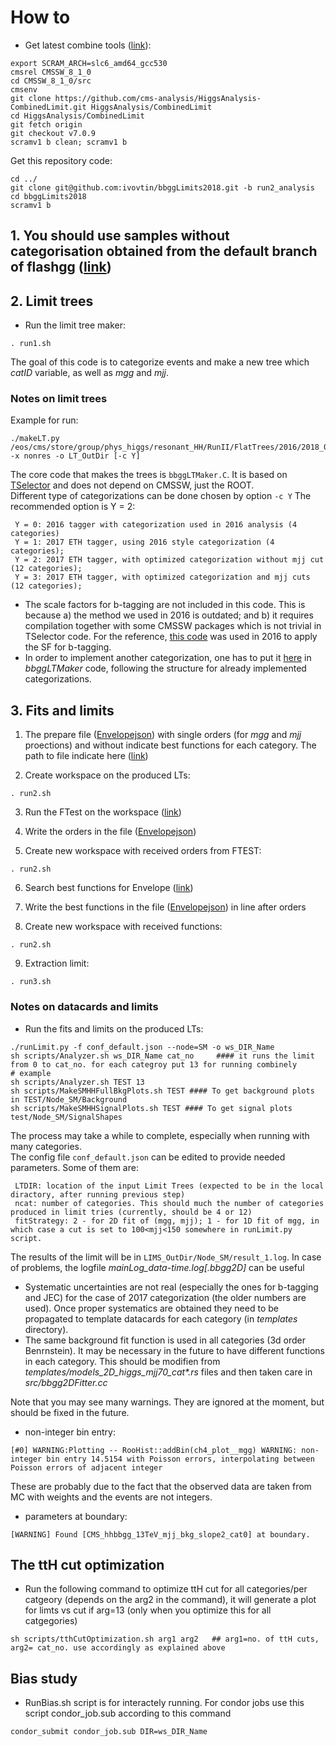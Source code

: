# How to

* Get latest combine tools ([link](https://cms-hcomb.gitbooks.io/combine/content/part1/#for-end-users-that-dont-need-to-commit-or-do-any-development)):

```
export SCRAM_ARCH=slc6_amd64_gcc530
cmsrel CMSSW_8_1_0
cd CMSSW_8_1_0/src 
cmsenv
git clone https://github.com/cms-analysis/HiggsAnalysis-CombinedLimit.git HiggsAnalysis/CombinedLimit
cd HiggsAnalysis/CombinedLimit
git fetch origin
git checkout v7.0.9
scramv1 b clean; scramv1 b
```
Get this repository code:
```
cd ../
git clone git@github.com:ivovtin/bbggLimits2018.git -b run2_analysis 
cd bbggLimits2018
scramv1 b
```
## 1. You should use samples without categorisation obtained from the default branch of flashgg ([link](https://github.com/cms-analysis/flashgg)) 

## 2. Limit trees

* Run the limit tree maker:

```
. run1.sh
```
The goal of this code is to categorize events and make a new tree which *catID* variable, as well as *mgg* and *mjj*. 

### Notes on limit trees

Example for run:
```
./makeLT.py /eos/cms/store/group/phys_higgs/resonant_HH/RunII/FlatTrees/2016/2018_05_04_HHTaggerETH/ -x nonres -o LT_OutDir [-c Y]
```

The core code that makes the trees is `bbggLTMaker.C`. It is based on
[TSelector](https://root.cern.ch/developing-tselector) and does not depend on CMSSW, just
the ROOT.  
Different type of categorizations can be done chosen by option `-c Y`
The recommended option is Y = 2:  
```
 Y = 0: 2016 tagger with categorization used in 2016 analysis (4 categories)
 Y = 1: 2017 ETH tagger, using 2016 style categorization (4 categories);
 Y = 2: 2017 ETH tagger, with optimized categorization without mjj cut (12 categories);
 Y = 3: 2017 ETH tagger, with optimized categorization and mjj cuts (12 categories);
```

* The scale factors for b-tagging are not included in this code. This is because a) the
  method we used in 2016 is outdated; and b) it requires compilation together with some
  CMSSW packages which is not trivial in TSelector code. For the reference,
  [this code](https://github.com/ResonantHbbHgg/bbggLimits/blob/edda480b80455c3d14f644629e5faaa5997cc9f0/src/bbggLTMaker.cc#L278-L340)
  was used in 2016 to apply the SF for b-tagging.
* In order to implement another categorization, one has to put it
  [here](https://github.com/ResonantHbbHgg/bbggLimits2018/blob/f031e57c6e938be983b006fc1f81a01ec53ea61a/bbggLTMaker.C#L268)
  in _bbggLTMaker_ code, following the structure for already implemented categorizations.

## 3. Fits and limits

 1. The prepare file ([Envelopejson](https://github.com/ivovtin/bbggLimits2018/blob/run2_analysis/jsonsForEnvelope/Env_json_2D_ttHon0.26_31012020.dat)) with single orders (for *mgg* and *mjj* proections) and without indicate best functions for each category. The path to file indicate here ([link](https://github.com/ivovtin/bbggLimits2018/blob/227d17cf267e3520ee8f9830a2849ce370b34d54/runLimit.py#L300))

 2. Create workspace on the produced LTs:
```
. run2.sh
```
 3. Run the FTest on the workspace ([link](https://github.com/ivovtin/Envelop#ftest))

 4. Write the orders in the file ([Envelopejson](https://github.com/ivovtin/bbggLimits2018/blob/run2_analysis/jsonsForEnvelope/Env_json_2D_ttHon0.26_31012020.dat)) 

 5. Create new workspace with received orders from FTEST:
```
. run2.sh
```

 6. Search best functions for Envelope ([link](https://github.com/ivovtin/Envelop#ftest))

 7. Write the best functions in the file ([Envelopejson](https://github.com/ivovtin/bbggLimits2018/blob/run2_analysis/jsonsForEnvelope/Env_json_2D_ttHon0.26_31012020.dat)) in line after orders

 8. Create new workspace with received functions:
```
. run2.sh
```

 9. Extraction limit: 
```
. run3.sh
```

### Notes on datacards and limits

* Run the fits and limits on the produced LTs:

```
./runLimit.py -f conf_default.json --node=SM -o ws_DIR_Name
sh scripts/Analyzer.sh ws_DIR_Name cat_no     #### it runs the limit from 0 to cat_no. for each categroy put 13 for running combinely
# example
sh scripts/Analyzer.sh TEST 13
sh scripts/MakeSMHHFullBkgPlots.sh TEST #### To get background plots in TEST/Node_SM/Background
sh scripts/MakeSMHHSignalPlots.sh TEST #### To get signal plots test/Node_SM/SignalShapes
```  
The process may take a while to complete, especially when running with many categories.  
The config file `conf_default.json` can be edited to provide needed parameters. Some of them are:  
```
 LTDIR: location of the input Limit Trees (expected to be in the local diractory, after running previous step)
 ncat: number of categories. This should much the number of categories produced in limit tries (currently, should be 4 or 12)
 fitStrategy: 2 - for 2D fit of (mgg, mjj); 1 - for 1D fit of mgg, in which case a cut is set to 100<mjj<150 somewhere in runLimit.py script.
```

The results of the limit will be in `LIMS_OutDir/Node_SM/result_1.log`. In case of problems,
the logfile _mainLog_data-time.log[.bbgg2D]_ can be useful

* Systematic uncertainties are not real (especially the ones for b-tagging and JEC) for
  the case of 2017 categorization (the older numbers are used). Once proper systematics
  are obtained they need to be propagated to template datacards for each category (in
  _templates_ directory).
* The same background fit function is used in all categories (3d order Benrnstein). It may
  be necessary in the future to have different functions in each category. This should be
  modifien from _templates/models_2D_higgs_mjj70_cat*.rs_ files and then taken care in
  _src/bbgg2DFitter.cc_
  
Note that you may see many warnings. They are ignored at the moment, but should be fixed in the future.

* non-integer bin entry:  
```
[#0] WARNING:Plotting -- RooHist::addBin(ch4_plot__mgg) WARNING: non-integer bin entry 14.5154 with Poisson errors, interpolating between Poisson errors of adjacent integer
```  
These are probably due to the fact that the observed data are taken from MC with weights and the events are not integers. 
* parameters at boundary:  
```
[WARNING] Found [CMS_hhbbgg_13TeV_mjj_bkg_slope2_cat0] at boundary.
```

## The ttH cut optimization

* Run the following command to optimize ttH cut for all categories/per catgeory (depends on the arg2 in the command), it will generate a plot for limts vs cut if arg=13 (only when you optimize this for all catgegories)
``` 
sh scripts/tthCutOptimization.sh arg1 arg2   ## arg1=no. of ttH cuts, arg2= cat_no. use accordingly as explained above
```  

## Bias study

* RunBias.sh script is for interactely running. For condor jobs use this script condor_job.sub according to this command 
``` 
condor_submit condor_job.sub DIR=ws_DIR_Name
```  



